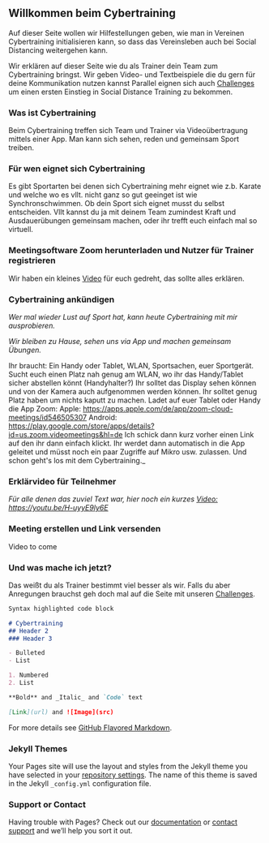 ## Willkommen beim Cybertraining

Auf dieser Seite wollen wir Hilfestellungen geben, wie man in Vereinen Cybertraining initialisieren kann, so dass das Vereinsleben auch bei Social Distancing weitergehen kann. 

Wir erklären auf dieser Seite wie du als Trainer dein Team zum Cybertraining bringst.
Wir geben Video- und Textbeispiele die du gern für deine Kommunikation nutzen kannst
Parallel eignen sich auch [Challenges](https://phimichel.github.io/ZusammenAlleinChallenges/index.html) um einen ersten Einstieg in Social Distance Training zu bekommen.


### Was ist Cybertraining
Beim Cybertraining treffen sich Team und Trainer via Videoübertragung mittels einer App. Man kann sich sehen, reden und gemeinsam Sport treiben.

### Für wen eignet sich Cybertraining
Es gibt Sportarten bei denen sich Cybertraining mehr eignet wie z.b. Karate und welche wo es vllt. nicht ganz so gut geeinget ist wie Synchronschwimmen.
Ob dein Sport sich eignet musst du selbst entscheiden. Vllt kannst du ja mit deinem Team zumindest Kraft und Ausdauerübungen gemeinsam machen, oder ihr trefft euch einfach mal so virtuell.

### Meetingsoftware Zoom herunterladen und Nutzer für Trainer registrieren
Wir haben ein kleines [Video](https://youtu.be/H-uyyE9ly6E) für euch gedreht, das sollte alles erklären.

### Cybertraining ankündigen
_Wer mal wieder Lust auf Sport hat, kann heute Cybertraining mit mir ausprobieren._

_Wir bleiben zu Hause, sehen uns via App und machen gemeinsam Übungen._ 

Ihr braucht:
Ein Handy oder Tablet, WLAN, Sportsachen, euer Sportgerät.
Sucht euch einen Platz nah genug am WLAN, wo ihr das Handy/Tablet sicher abstellen könnt (Handyhalter?)
Ihr solltet das Display sehen können und von der Kamera auch aufgenommen werden können.
Ihr solltet genug Platz haben um nichts kaputt zu machen.
Ladet auf euer Tablet oder Handy die App Zoom:
Apple: https://apps.apple.com/de/app/zoom-cloud-meetings/id546505307
Android: https://play.google.com/store/apps/details?id=us.zoom.videomeetings&hl=de
Ich schick dann kurz vorher einen Link auf den ihr dann einfach klickt.
Ihr werdet dann automatisch in die App geleitet und müsst noch ein paar Zugriffe auf Mikro usw. zulassen. 
Und schon geht's los mit dem Cybertraining._

### Erklärvideo für Teilnehmer
_Für alle denen das zuviel Text war, hier noch ein kurzes [Video:](https://youtu.be/H-uyyE9ly6E) https://youtu.be/H-uyyE9ly6E_

### Meeting erstellen und Link versenden
Video to come

### Und was mache ich jetzt?
Das weißt du als Trainer bestimmt viel besser als wir.
Falls du aber Anregungen brauchst geh doch mal auf die Seite mit unseren [Challenges](https://phimichel.github.io/ZusammenAlleinChallenges/index.html).










```markdown
Syntax highlighted code block

# Cybertraining
## Header 2
### Header 3

- Bulleted
- List

1. Numbered
2. List

**Bold** and _Italic_ and `Code` text

[Link](url) and ![Image](src)
```

For more details see [GitHub Flavored Markdown](https://guides.github.com/features/mastering-markdown/).

### Jekyll Themes

Your Pages site will use the layout and styles from the Jekyll theme you have selected in your [repository settings](https://github.com/lutzkohl/Cybertraining/settings). The name of this theme is saved in the Jekyll `_config.yml` configuration file.

### Support or Contact

Having trouble with Pages? Check out our [documentation](https://help.github.com/categories/github-pages-basics/) or [contact support](https://github.com/contact) and we’ll help you sort it out.
